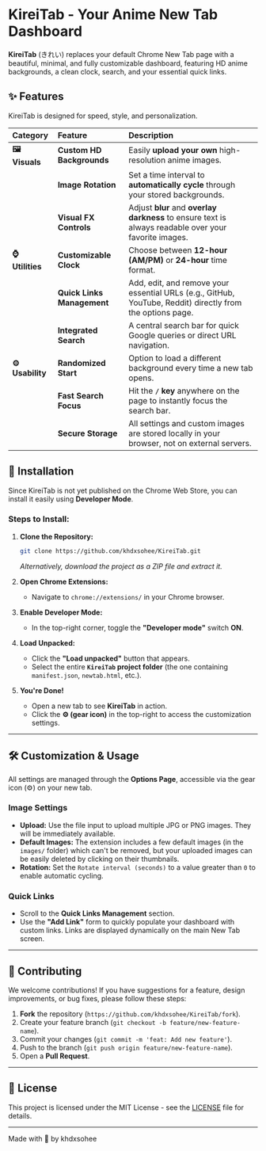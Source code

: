 
# KireiTab - Your Anime New Tab Dashboard

**KireiTab** (きれい) replaces your default Chrome New Tab page with a beautiful, minimal, and fully customizable dashboard, featuring HD anime backgrounds, a clean clock, search, and your essential quick links.

[](https://www.google.com/search?q=https://github.com/khdxsohee/KireiTab/blob/main/LICENSE)
[](https://github.com/khdxsohee/KireiTab)
[](https://github.com/khdxsohee/KireiTab)

## ✨ Features

KireiTab is designed for speed, style, and personalization.

| Category | Feature | Description |
| :--- | :--- | :--- |
| **🖼️ Visuals** | **Custom HD Backgrounds** | Easily **upload your own** high-resolution anime images. |
| | **Image Rotation** | Set a time interval to **automatically cycle** through your stored backgrounds. |
| | **Visual FX Controls** | Adjust **blur** and **overlay darkness** to ensure text is always readable over your favorite images. |
| **⌚ Utilities** | **Customizable Clock** | Choose between **12-hour (AM/PM)** or **24-hour** time format. |
| | **Quick Links Management** | Add, edit, and remove your essential URLs (e.g., GitHub, YouTube, Reddit) directly from the options page. |
| | **Integrated Search** | A central search bar for quick Google queries or direct URL navigation. |
| **⚙️ Usability** | **Randomized Start** | Option to load a different background every time a new tab opens. |
| | **Fast Search Focus** | Hit the **`/` key** anywhere on the page to instantly focus the search bar. |
| | **Secure Storage** | All settings and custom images are stored locally in your browser, not on external servers. |

## 🚀 Installation

Since KireiTab is not yet published on the Chrome Web Store, you can install it easily using **Developer Mode**.

### Steps to Install:

1.  **Clone the Repository:**

    ```bash
    git clone https://github.com/khdxsohee/KireiTab.git
    ```

    *Alternatively, download the project as a ZIP file and extract it.*

2.  **Open Chrome Extensions:**

      * Navigate to `chrome://extensions/` in your Chrome browser.

3.  **Enable Developer Mode:**

      * In the top-right corner, toggle the **"Developer mode"** switch **ON**.

4.  **Load Unpacked:**

      * Click the **"Load unpacked"** button that appears.
      * Select the entire **`KireiTab` project folder** (the one containing `manifest.json`, `newtab.html`, etc.).

5.  **You're Done\!**

      * Open a new tab to see **KireiTab** in action.
      * Click the **⚙️ (gear icon)** in the top-right to access the customization settings.

-----

## 🛠️ Customization & Usage

All settings are managed through the **Options Page**, accessible via the gear icon (⚙️) on your new tab.

### Image Settings

  * **Upload:** Use the file input to upload multiple JPG or PNG images. They will be immediately available.
  * **Default Images:** The extension includes a few default images (in the `images/` folder) which can't be removed, but your uploaded images can be easily deleted by clicking on their thumbnails.
  * **Rotation:** Set the `Rotate interval (seconds)` to a value greater than `0` to enable automatic cycling.

### Quick Links

  * Scroll to the **Quick Links Management** section.
  * Use the **"Add Link"** form to quickly populate your dashboard with custom links. Links are displayed dynamically on the main New Tab screen.

-----

## 🤝 Contributing

We welcome contributions\! If you have suggestions for a feature, design improvements, or bug fixes, please follow these steps:

1.  **Fork** the repository (`https://github.com/khdxsohee/KireiTab/fork`).
2.  Create your feature branch (`git checkout -b feature/new-feature-name`).
3.  Commit your changes (`git commit -m 'feat: Add new feature'`).
4.  Push to the branch (`git push origin feature/new-feature-name`).
5.  Open a **Pull Request**.

-----

## 📄 License

This project is licensed under the MIT License - see the [LICENSE](https://www.google.com/search?q=https://github.com/khdxsohee/KireiTab/blob/main/LICENSE) file for details.

-----

Made with 💙 by khdxsohee
